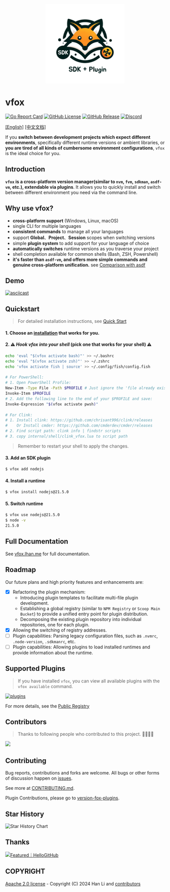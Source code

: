 <p style="" align="center">
  <img src="./logo.png" alt="Logo" width="250" height="250">
</p>

# vfox

[![Go Report Card](https://img.shields.io/badge/go%20report-A+-brightgreen.svg?style=for-the-badge)](https://goreportcard.com/report/github.com/version-fox/vfox)
[![GitHub License](https://img.shields.io/github/license/version-fox/vfox?style=for-the-badge)](LICENSE)
[![GitHub Release](https://img.shields.io/github/v/release/version-fox/vfox?display_name=tag&style=for-the-badge)](https://github.com/version-fox/vfox/releases)
[![Discord](https://img.shields.io/discord/1191981003204477019?style=for-the-badge&logo=discord)](https://discord.gg/85c8ptYgb7)

[[English]](./README.md)  [[中文文档]](./README_CN.md)

If you **switch between development projects which expect different environments**, specifically different runtime versions or ambient libraries,
or **you are tired of all kinds of cumbersome environment configurations**, `vfox` is the ideal choice for you.
## Introduction

**`vfox` is a cross-platform version manager(similar to `nvm`, `fvm`, `sdkman`, `asdf-vm`, etc.), extendable via plugins**. It allows you to quickly install
and switch between different environment you need via the command line.

## Why use vfox?

- **cross-platform support** (Windows, Linux, macOS)
- single CLI for multiple languages
- **consistent commands** to manage all your languages
- support **Global**、**Project**、**Session** scopes when switching versions
- simple **plugin system** to add support for your language of choice
- **automatically switches** runtime versions as you traverse your project
- shell completion available for common shells (Bash, ZSH, Powershell)
- **it's faster than `asdf-vm`, and offers more simple commands and genuine cross-platform unification.**
  see [Comparison with asdf](https://vfox.lhan.me/misc/vs-asdf.html)

## Demo

[![asciicast](https://asciinema.org/a/650100.svg)](https://asciinema.org/a/650100)

## Quickstart

> For detailed installation instructions, see [Quick Start](https://vfox.lhan.me/guides/quick-start.html)

#### 1. Choose an [installation](https://vfox.lhan.me/guides/quick-start.html#_1-installation) that works for you.

#### 2. ⚠️ **_Hook vfox into your shell_ (pick one that works for your shell)** ⚠️

```bash
echo 'eval "$(vfox activate bash)"' >> ~/.bashrc
echo 'eval "$(vfox activate zsh)"' >> ~/.zshrc
echo 'vfox activate fish | source' >> ~/.config/fish/config.fish

# For PowerShell:
# 1. Open PowerShell Profile:
New-Item -Type File -Path $PROFILE # Just ignore the 'file already exists' error.
Invoke-Item $PROFILE
# 2. Add the following line to the end of your $PROFILE and save:
Invoke-Expression "$(vfox activate pwsh)"

# For Clink:
# 1. Install clink: https://github.com/chrisant996/clink/releases
#    Or Install cmder: https://github.com/cmderdev/cmder/releases
# 2. Find script path: clink info | findstr scripts
# 3. copy internal/shell/clink_vfox.lua to script path
```

> Remember to restart your shell to apply the changes.

#### 3. Add an SDK plugin
```bash 
$ vfox add nodejs
```

#### 4. Install a runtime

```bash
$ vfox install nodejs@21.5.0
```

#### 5. Switch runtime

```bash
$ vfox use nodejs@21.5.0
$ node -v
21.5.0
```

## Full Documentation

See [vfox.lhan.me](https://vfox.lhan.me) for full documentation.

## Roadmap

Our future plans and high priority features and enhancements are:

- [x] Refactoring the plugin mechanism:
  - Introducing plugin templates to facilitate multi-file plugin development.
  - Establishing a global registry (similar to `NPM Registry` or `Scoop Main Bucket`) to provide a unified entry point for plugin distribution.
  - Decomposing the existing plugin repository into individual repositories, one for each plugin.
- [X] Allowing the switching of registry addresses.
- [ ] Plugin capabilities: Parsing legacy configuration files, such as `.nvmrc`, `.node-version`, `.sdkmanrc`, etc.
- [ ] Plugin capabilities: Allowing plugins to load installed runtimes and provide information about the runtime.

## Supported Plugins

> If you have installed `vfox`, you can view all available plugins with the `vfox available` command.

[![plugins](https://skillicons.dev/icons?i=java,kotlin,nodejs,flutter,dotnet,python,dart,golang,gradle,maven,zig,deno&theme=light)](https://vfox.lhan.me/plugins/available.html)

For more details, see the [Public Registry](https://github.com/version-fox/vfox-plugins)

## Contributors

> Thanks to following people who contributed to this project. 🎉🎉🙏🙏

<a href="https://github.com/version-fox/vfox/graphs/contributors">
  <img src="https://contrib.rocks/image?repo=version-fox/vfox" />
</a>

## Contributing

Bug reports, contributions and forks are welcome. All bugs or other forms of discussion happen
on [issues](http://github.com/version-fox/vfox/issues).

See more at [CONTRIBUTING.md](./CONTRIBUTING.md).

Plugin Contributions, please go to [version-fox-plugins](https://github.com/version-fox/version-fox-plugins).

## Star History

![Star History Chart](https://api.star-history.com/svg?repos=version-fox/vfox&type=Date)

## Thanks

<a href="https://hellogithub.com/repository/a32a1f2ad04a4b8aa4dd3e1b76c880b2" target="_blank"><img src="https://api.hellogithub.com/v1/widgets/recommend.svg?rid=a32a1f2ad04a4b8aa4dd3e1b76c880b2" alt="Featured｜HelloGitHub" style="width: 250px; height: 54px;" width="250" height="54" /></a>

## COPYRIGHT

[Apache 2.0 license](./LICENSE) - Copyright (C) 2024 Han Li
and [contributors](https://github.com/version-fox/vfox/graphs/contributors)

